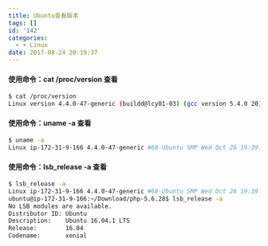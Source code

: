 ```yaml
---
title: Ubuntu查看版本
tags: []
id: '142'
categories:
  - - Linux
date: 2017-08-24 20:19:37
---
```


#### 使用命令：cat /proc/version 查看

```bash
$ cat /proc/version
Linux version 4.4.0-47-generic (buildd@lcy01-03) (gcc version 5.4.0 20160609 (Ubuntu 5.4.0-6ubuntu1~16.04.2) ) #68-Ubuntu SMP Wed Oct 26 19:39:52 UTC 2016
```

<!--more-->

#### 使用命令：uname -a 查看

```bash
$ uname -a
Linux ip-172-31-9-166 4.4.0-47-generic #68-Ubuntu SMP Wed Oct 26 19:39:52 UTC 2016 x86_64 x86_64 x86_64 GNU/Linux
```

#### 使用命令：lsb\_release -a 查看

```bash
$ lsb_release -a
Linux ip-172-31-9-166 4.4.0-47-generic #68-Ubuntu SMP Wed Oct 26 19:39:52 UTC 2016 x86_64 x86_64 x86_64 GNU/Linux
ubuntu@ip-172-31-9-166:~/Download/php-5.6.28$ lsb_release -a
No LSB modules are available.
Distributor ID: Ubuntu
Description:    Ubuntu 16.04.1 LTS
Release:        16.04
Codename:       xenial
```